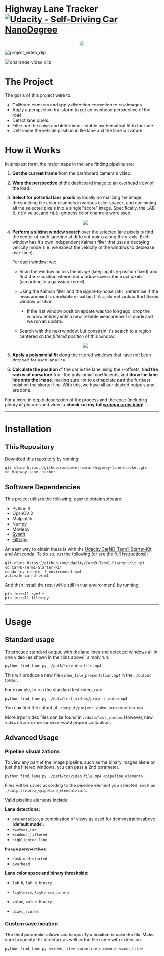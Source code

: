 # Highway Lane Tracker  [![Udacity - Self-Driving Car NanoDegree](https://s3.amazonaws.com/udacity-sdc/github/shield-carnd.svg)](http://www.udacity.com/drive)

<p align="center"><a href="http://petermoran.org/robust-lane-tracking/"><img src="https://img.shields.io/badge/Peter%20Moran's%20Blog-Robust%20Lane%20Tracking-blue.svg?style=social"></a></p>

![project_video_clip](./data/documentation_imgs/project_video_clip.gif)

![challenge_video_clip](./data/documentation_imgs/challenge_video_clip.gif)

# The Project

The goals of this project were to:

* Calibrate cameras and apply distortion correction to raw images.
* Apply a perspective transform to get an overhead perspective of the road.
* Detect lane pixels.
* Filter out the noise and determine a stable mathematical fit to the lane.
* Determine the vehicle position in the lane and the lane curvature.

# How it Works

In simplest form, the major steps in the lane finding pipeline are:

1. **Get the current frame** from the dashboard camera's video.

2. **Warp the perspective** of the dashboard image to an overhead view of the road.

3. **Select for potential lane pixels** by locally normalizing the image, thresholding the color channels in various color spaces, and combining all the selected pixels into a single "score" image. Specifically, the LAB B, HSV value, and HLS lightness color channels were used.

   <p align="center"><img src="https://i1.wp.com/petermoran.org/wp-content/uploads/2017/09/hsv_v_thresh.png?w=600"></p>

4. **Perform a sliding window search** over the selected lane pixels to find the center of each lane line at different points along the y-axis. Each window has it's own independent Kalman filter that uses a decaying velocity model (i.e. we expect the velocity of the windows to decrease over time).

   For each window, we:

   * Scan the window across the image (keeping its y-position fixed) and find the x-position where that window covers the most pixels (according to a gaussian kernel).

   * Using the Kalman filter and the signal-to-noise ratio, determine if the measurement is unreliable or outlier. If it is, do not update the filtered window position.

       * If the last window position update was too long ago, drop the window entirely until a new, reliable measurement is made and we run an update.

   * Search with the next window, but constrain it's search to a region centered on *the filtered position* of this window.

   <p align="center"><img src="https://i2.wp.com/petermoran.org/wp-content/uploads/2017/09/raw_vs_filtered.gif?w=1100"><p>

5. **Apply a polynomial fit** along the filtered windows that have *not* been dropped for each lane line.

6. **Calculate the position** of the car in the lane using the x-offsets, **find the radius of curvature** from the polynomial coefficients, and **draw the lane line onto the image**, making sure not to extrapolate past the furthest point on the shorter line. With this, we have all our desired outputs and are done.

For a more in depth description of the process and the code (including plenty of pictures and videos) **check out my full [writeup at my blog](http://petermoran.org/robust-lane-tracking/)!**

---

# Installation

## This Repository

Download this repository by running:

```
git clone https://github.com/peter-moran/highway-lane-tracker.git
cd highway-lane-tracker
```

## Software Dependencies

This project utilizes the following, easy to obtain software:

* Python 3
* OpenCV 2
* Matplotlib
* Numpy
* Moviepy
* [Symfit](http://symfit.readthedocs.io/en/latest/)
* [Filterpy](https://filterpy.readthedocs.io/en/latest/)

An easy way to obtain these is with the [Udacity CarND-Term1-Starter-Kit](https://github.com/udacity/CarND-Term1-Starter-Kit) and Anaconda. To do so, run the following (or see the [full instructions](https://github.com/udacity/CarND-Term1-Starter-Kit/blob/master/doc/configure_via_anaconda.md)):

```
git clone https://github.com/udacity/CarND-Term1-Starter-Kit.git
cd CarND-Term1-Starter-Kit
conda env create -f environment.yml
activate carnd-term1
```

And then install the rest (while still in that environment) by running:

```
pip install symfit
pip install filterpy
```

---

# Usage

## Standard usage

To produce standard output, with the lane lines and detected windows all in one video (as shown in the clips above), simply run:

```
python find_lane.py ./path/to/video_file.mp4
```

This will produce a new file `video_file_presentation.mp4` in the `./output` folder.

For example, to run the standard test video, run:

```
python find_lane.py ./data/test_videos/project_video.mp4
```

You can find the output at `./output/project_video_presentation.mp4`.

More input video files can be found in `./data/test_videos`. However, new videos from a new camera would require calibration.

## Advanced Usage

### Pipeline visualizations

To view any part of the image pipeline, such as the binary images alone or just the filtered windows, you can pass a 2nd parameter.

```
python find_lane.py ./path/to/video_file.mp4 <pipeline_element>
```

Files will be saved according to the pipeline element you selected, such as `./output/video_<pipeline_element>.mp4`.

Valid pipeline elements include:

**Lane detections:**

- `presentation`, a combination of views as used for demonstration above (**default mode**).
- `windows_raw`
- `windows_filtered`
- `highlighted_lane`

**Image perspectives:**

* `dash_undistorted`
* `overhead`

**Lane color space and binary thresholds:**

*  `lab_b`, `lab_b_binary`
*  `lightness`, `lightness_binary`
*  `value`, `value_binary`


* `pixel_scores`

### Custom save location

The third parameter allows you to specify a location to save the file. Make sure to specify the directory as well as the file name with extension.

```
python find_lane.py <video_file> <pipeline_element> <save_file>
```

